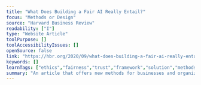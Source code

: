 ```yaml
---
title: "What Does Building a Fair AI Really Entail?"
focus: "Methods or Design"
source: "Harvard Business Review"
readability: ["I"]
type: "Website Article"
toolPurpose: []
toolAccessibilityIssues: []
openSource: false
link: "https://hbr.org/2020/09/what-does-building-a-fair-ai-really-entail"
keywords: []
learnTags: ["ethics","fairness","trust","framework","solution","methods"]
summary: "An article that offers new methods for businesses and organizations to implement and govern fairness for AI decision-making systems.  "
---
```


